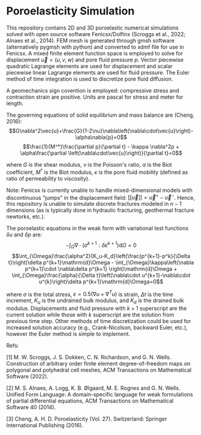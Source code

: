 # Poroelasticity Simulation
This repository contains 2D and 3D poroelastic numerical simulations solved with open source software Fenicsx/Dolfinx (Scroggs et al., 2022; Alnaes et al., 2014). FEM mesh is generated through gmsh software (alternatively pygmsh with python) and converted to xdmf file for use in Fenicsx. A mixed finite element function space is employed to solve for displacement $\vec{u}=\left(u,v,w\right)$ and pore fluid pressure $p$. Vector piecewise quadratic Lagrange elements are used for displacement and scalar piecewise linear Lagrange elements are used for fluid pressure. The Euler method of time integration is used to discretize pore fluid diffusion.

A geomechanics sign covention is employed: compressive stress and contraction strain are positive. Units are pascal for stress and meter for length.

The governing equations of solid equilibrium and mass balance are (Cheng, 2016): $$G\nabla^2\vec{u}+\frac{G}{1-2\nu}\nabla\left(\nabla\cdot\vec{u}\right)-\alpha\nabla{p}=0$$ $$\frac{1}{M^*}\frac{\partial p}{\partial t} - \kappa \nabla^2p + \alpha\frac{\partial \left(\nabla\cdot\vec{u}\right)}{\partial t}=0$$

where $G$ is the shear modulus, $\nu$ is the Poisson's ratio, $\alpha$ is the Biot coefficient, $M^*$ is the Biot modulus, $\kappa$ is the pore fluid mobility (defined as ratio of permeability to viscosity).

Note: Fenicsx is currently unable to handle mixed-dimensional models with discontinuous "jumps" in the displacement field: $[[\vec{u}]]=\vec{u}^+-\vec{u}^-$. Hence, this repository is unable to simulate discrete fractures modeled in $n-1$ dimensions (as is typically done in hydraulic fracturing, geothermal fracture newtorks, etc.).

The poroelastic equations in the weak form with variational test functions $\delta u$ and $\delta p$ are: $$-\int_{\Omega}\nabla\cdot\left(\sigma^{k+1}:\delta \varepsilon^{k+1}\right)\mathrm{d}\Omega=0$$ $$\int_{\Omega}\frac{\alpha^2}{K_u-K_d}\left(\frac{p^{k+1}-p^k}{\Delta t}\right)\delta p^{k+1}\mathrm{d}\Omega - \int_{\Omega}\kappa\left(\nabla p^{k+1}\cdot \nabla\delta p^{k+1} \right)\mathrm{d}\Omega + \int_{\Omega}\frac{\alpha}{\Delta t}\left(\nabla\cdot u^{k+1}-\nabla\cdot u^{k}\right)\delta p^{k+1}\mathrm{d}\Omega=0$$

where $\sigma$ is the total stress, $\varepsilon = 0.5\left(\nabla u + \nabla^T u\right)$ is strain, $\Delta t$ is the time increment, $K_u$ is the undrained bulk modulus, and $K_d$ is the drained bulk modulus. Displacements and fluid pressure with $k+1$ superscript are the current solution while those with $k$ superscript are the solution from previous time step. Other methods of time discretization could be used for increased solution accuracy (e.g., Crank-Nicolson, backward Euler, etc.), however the Euler method is simple to implement.

Refs:

[1] M. W. Scroggs, J. S. Dokken, C. N. Richardson, and G. N. Wells. Construction of arbitrary order finite element degree-of-freedom maps on polygonal and polyhedral cell meshes, ACM Transactions on Mathematical Software (2022).

[2] M. S. Alnaes, A. Logg, K. B. Ølgaard, M. E. Rognes and G. N. Wells. Unified Form Language: A domain-specific language for weak formulations of partial differential equations, ACM Transactions on Mathematical Software 40 (2014).

[3] Cheng, A. H. D. Poroelasticity (Vol. 27). Switzerland: Springer International Publishing (2016).
